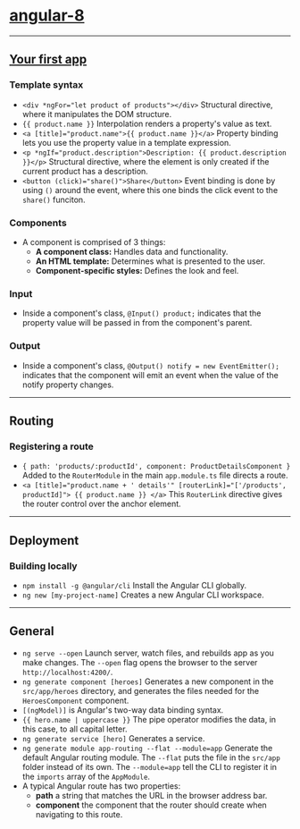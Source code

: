 # [angular-8](https://angular.io/)

---

## [Your first app](https://angular.io/start)

### Template syntax

* `<div *ngFor="let product of products"></div>` Structural directive, where it manipulates the DOM structure.
* `{{ product.name }}` Interpolation renders a property's value as text.
* `<a [title]="product.name">{{ product.name }}</a>` Property binding lets you use the property value in a template expression.
* `<p *ngIf="product.description">Description: {{ product.description }}</p>` Structural directive, where the element is only created if the current product has a description.
* `<button (click)="share()">Share</button>` Event binding is done by using `()` around the event, where this one binds the click event to the `share()` funciton.

### Components

* A component is comprised of 3 things:
	* **A component class:** Handles data and functionality.
	* **An HTML template:** Determines what is presented to the user.
	* **Component-specific styles:** Defines the look and feel.

### Input

* Inside a component's class, `@Input() product;` indicates that the property value will be passed in from the component's parent.

### Output

* Inside a component's class, `@Output() notify = new EventEmitter();` indicates that the component will emit an event when the value of the notify property changes.

---

## Routing

### Registering a route

* `{ path: 'products/:productId', component: ProductDetailsComponent }` Added to the `RouterModule` in the main `app.module.ts` file directs a route.
* `<a [title]="product.name + ' details'" [routerLink]="['/products', productId]"> {{ product.name }} </a>` This `RouterLink` directive gives the router control over the anchor element.

---

## Deployment

### Building locally

* `npm install -g @angular/cli` Install the Angular CLI globally.
* `ng new [my-project-name]` Creates a new Angular CLI workspace.

---

## General

* `ng serve --open` Launch server, watch files, and rebuilds app as you make changes. The `--open` flag opens the browser to the server `http://localhost:4200/`.
* `ng generate component [heroes]` Generates a new component in the `src/app/heroes` directory, and generates the files needed for the `HeroesComponent` component.
* `[(ngModel)]` is Angular's two-way data binding syntax.
* `{{ hero.name | uppercase }}` The pipe operator modifies the data, in this case, to all capital letter.
* `ng generate service [hero]` Generates a service.
* `ng generate module app-routing --flat --module=app` Generate the default Angular routing module. The `--flat` puts the file in the `src/app` folder instead of its own. The `--module=app` tell the CLI to register it in the `imports` array of the `AppModule`.
* A typical Angular route has two properties:
	* **path** a string that matches the URL in the browser address bar.
	* **component** the component that the router should create when navigating to this route.
